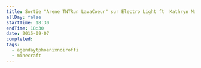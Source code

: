 ```yaml
---
title: Sortie "Arene TNTRun LavaCoeur" sur Electro Light ft  Kathryn MacLean The Edge NCS Release de NoCopyrightSo
allDay: false
startTime: 18:30
endTime: 18:30
date: 2015-09-07
completed: 
tags:
  - agendaytphoenixnoiroffi
  - minecraft
---
```

